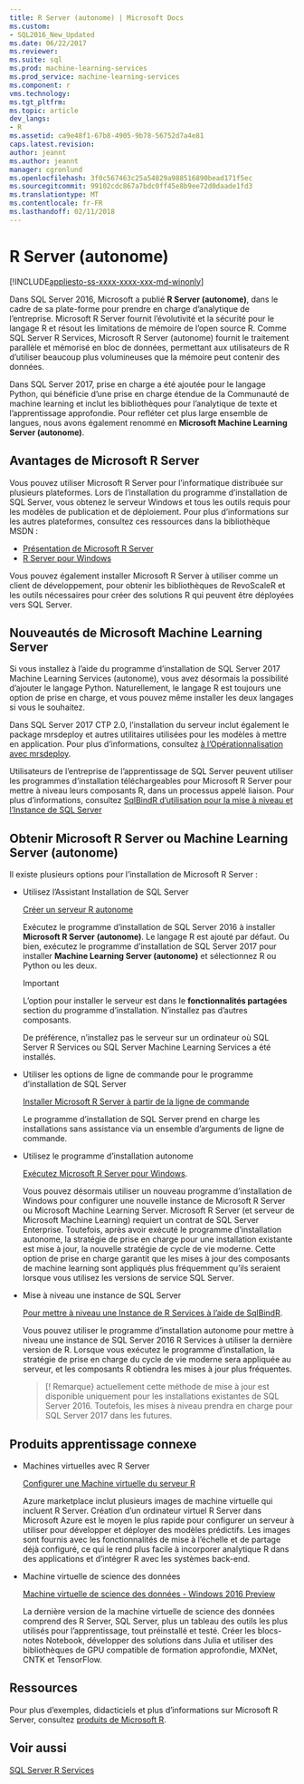 ```yaml
---
title: R Server (autonome) | Microsoft Docs
ms.custom:
- SQL2016_New_Updated
ms.date: 06/22/2017
ms.reviewer: 
ms.suite: sql
ms.prod: machine-learning-services
ms.prod_service: machine-learning-services
ms.component: r
vms.technology: 
ms.tgt_pltfrm: 
ms.topic: article
dev_langs:
- R
ms.assetid: ca9e48f1-67b8-4905-9b78-56752d7a4e81
caps.latest.revision: 
author: jeannt
ms.author: jeannt
manager: cgronlund
ms.openlocfilehash: 3f0c567463c25a54829a988516890bead171f5ec
ms.sourcegitcommit: 99102cdc867a7bdc0ff45e8b9ee72d0daade1fd3
ms.translationtype: MT
ms.contentlocale: fr-FR
ms.lasthandoff: 02/11/2018
---
```

# <a name="r-server-standalone"></a>R Server (autonome)
[!INCLUDE[appliesto-ss-xxxx-xxxx-xxx-md-winonly](../../includes/appliesto-ss-xxxx-xxxx-xxx-md-winonly.md)]

Dans SQL Server 2016, Microsoft a publié **R Server (autonome)**, dans le cadre de sa plate-forme pour prendre en charge d’analytique de l’entreprise.  Microsoft R Server fournit l’évolutivité et la sécurité pour le langage R et résout les limitations de mémoire de l’open source R. Comme SQL Server R Services, Microsoft R Server (autonome) fournit le traitement parallèle et mémorisé en bloc de données, permettant aux utilisateurs de R d’utiliser beaucoup plus volumineuses que la mémoire peut contenir des données.

Dans SQL Server 2017, prise en charge a été ajoutée pour le langage Python, qui bénéficie d’une prise en charge étendue de la Communauté de machine learning et inclut les bibliothèques pour l’analytique de texte et l’apprentissage approfondie.  Pour refléter cet plus large ensemble de langues, nous avons également renommé en **Microsoft Machine Learning Server (autonome)**.

## <a name="benefits-of-microsoft-r-server"></a>Avantages de Microsoft R Server

Vous pouvez utiliser Microsoft R Server pour l’informatique distribuée sur plusieurs plateformes. Lors de l’installation du programme d’installation de SQL Server, vous obtenez le serveur Windows et tous les outils requis pour les modèles de publication et de déploiement. Pour plus d’informations sur les autres plateformes, consultez ces ressources dans la bibliothèque MSDN :

+ [Présentation de Microsoft R Server](https://msdn.microsoft.com/microsoft-r/rserver)
+ [R Server pour Windows](https://msdn.microsoft.com/microsoft-r/rserver-install-windows)

Vous pouvez également installer Microsoft R Server à utiliser comme un client de développement, pour obtenir les bibliothèques de RevoScaleR et les outils nécessaires pour créer des solutions R qui peuvent être déployées vers SQL Server.

## <a name="whats-new-in-microsoft-machine-learning-server"></a>Nouveautés de Microsoft Machine Learning Server

Si vous installez à l’aide du programme d’installation de SQL Server 2017 Machine Learning Services (autonome), vous avez désormais la possibilité d’ajouter le langage Python. Naturellement, le langage R est toujours une option de prise en charge, et vous pouvez même installer les deux langages si vous le souhaitez.
 
Dans SQL Server 2017 CTP 2.0, l’installation du serveur inclut également le package mrsdeploy et autres utilitaires utilisées pour les modèles à mettre en application. Pour plus d’informations, consultez [à l’Opérationnalisation avec mrsdeploy](../../advanced-analytics/operationalization-with-mrsdeploy.md).

Utilisateurs de l’entreprise de l’apprentissage de SQL Server peuvent utiliser les programmes d’installation téléchargeables pour Microsoft R Server pour mettre à niveau leurs composants R, dans un processus appelé liaison. Pour plus d’informations, consultez [SqlBindR d’utilisation pour la mise à niveau et l’Instance de SQL Server](use-sqlbindr-exe-to-upgrade-an-instance-of-sql-server.md)

## <a name="get-microsoft-r-server-or-machine-learning-server-standalone"></a>Obtenir Microsoft R Server ou Machine Learning Server (autonome)

 Il existe plusieurs options pour l’installation de Microsoft R Server :

+ Utilisez l’Assistant Installation de SQL Server

  [Créer un serveur R autonome](../r/create-a-standalone-r-server.md)

  Exécutez le programme d’installation de SQL Server 2016 à installer **Microsoft R Server (autonome)**. Le langage R est ajouté par défaut.
  Ou bien, exécutez le programme d’installation de SQL Server 2017 pour installer **Machine Learning Server (autonome)** et sélectionnez R ou Python ou les deux.

  > [!IMPORTANT]
  > L’option pour installer le serveur est dans le **fonctionnalités partagées** section du programme d’installation. N’installez pas d’autres composants.
  >
  > De préférence, n’installez pas le serveur sur un ordinateur où SQL Server R Services ou SQL Server Machine Learning Services a été installés.

+ Utiliser les options de ligne de commande pour le programme d’installation de SQL Server

  [Installer Microsoft R Server à partir de la ligne de commande](../r/install-microsoft-r-server-from-the-command-line.md)

  Le programme d’installation de SQL Server prend en charge les installations sans assistance via un ensemble d’arguments de ligne de commande.

+ Utilisez le programme d’installation autonome

  [Exécutez Microsoft R Server pour Windows](https://msdn.microsoft.com/microsoft-r/rserver-install-windows).

  Vous pouvez désormais utiliser un nouveau programme d’installation de Windows pour configurer une nouvelle instance de Microsoft R Server ou Microsoft Machine Learning Server.  Microsoft R Server (et serveur de Microsoft Machine Learning) requiert un contrat de SQL Server Enterprise. Toutefois, après avoir exécuté le programme d’installation autonome, la stratégie de prise en charge pour une installation existante est mise à jour, la nouvelle stratégie de cycle de vie moderne. Cette option de prise en charge garantit que les mises à jour des composants de machine learning sont appliqués plus fréquemment qu’ils seraient lorsque vous utilisez les versions de service SQL Server.

  
+ Mise à niveau une instance de SQL Server

  [Pour mettre à niveau une Instance de R Services à l’aide de SqlBindR](./use-sqlbindr-exe-to-upgrade-an-instance-of-sql-server.md).
  
  Vous pouvez utiliser le programme d’installation autonome pour mettre à niveau une instance de SQL Server 2016 R Services à utiliser la dernière version de R. Lorsque vous exécutez le programme d’installation, la stratégie de prise en charge du cycle de vie moderne sera appliquée au serveur, et les composants R obtiendra les mises à jour plus fréquentes.
  
  > [! Remarque} actuellement cette méthode de mise à jour est disponible uniquement pour les installations existantes de SQL Server 2016. Toutefois, les mises à niveau prendra en charge pour SQL Server 2017 dans les futures.

## <a name="related-machine-learning-products"></a>Produits apprentissage connexe

+ Machines virtuelles avec R Server

  [Configurer une Machine virtuelle du serveur R](../../advanced-analytics/r-services/provision-the-r-server-only-sql-server-2016-enterprise-vm-on-azure.md)
  
  Azure marketplace inclut plusieurs images de machine virtuelle qui incluent R Server. Création d’un ordinateur virtuel R Server dans Microsoft Azure est le moyen le plus rapide pour configurer un serveur à utiliser pour développer et déployer des modèles prédictifs. Les images sont fournis avec les fonctionnalités de mise à l’échelle et de partage déjà configuré, ce qui le rend plus facile à incorporer analytique R dans des applications et d’intégrer R avec les systèmes back-end.

+ Machine virtuelle de science des données

  [Machine virtuelle de science des données - Windows 2016 Preview](http://aka.ms/dsvm/win2016)

  La dernière version de la machine virtuelle de science des données comprend des R Server, SQL Server, plus un tableau des outils les plus utilisés pour l’apprentissage, tout préinstallé et testé. Créer les blocs-notes Notebook, développer des solutions dans Julia et utiliser des bibliothèques de GPU compatible de formation approfondie, MXNet, CNTK et TensorFlow.

## <a name="resources"></a>Ressources

Pour plus d’exemples, didacticiels et plus d’informations sur Microsoft R Server, consultez [produits de Microsoft R](https://msdn.microsoft.com/microsoft-r/microsoft-r-getting-started).

## <a name="see-also"></a>Voir aussi

 [SQL Server R Services](../../advanced-analytics/r/sql-server-r-services.md)

